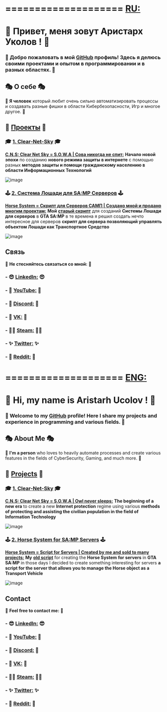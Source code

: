# ==================== [RU:](https://upload.wikimedia.org/wikipedia/en/thumb/f/f3/Flag_of_Russia.svg/1200px-Flag_of_Russia.svg.png)

# 👋 Привет, меня зовут Аристарх Уколов ! 👋

### 🚀 Добро пожаловать в мой [GitHub](https://github.com/AristarhUcolov) профиль! Здесь я делюсь своими проектами и опытом в программировании и в разных областях. 🚀

## 🎭 О себе 🎭

🧥 **Я человек** который любит очень сильно автоматизировать процессы и создавать разные фишки в области Кибербезопасности, Игр и многое другое. 🧥

## 🔨 [Проекты](https://github.com/stars/AristarhUcolov/lists/%D0%BC%D0%BE%D1%8F-%D1%80%D0%B0%D0%B1%D0%BE%D1%82%D0%B0-my-stack) 🔨

### 🎓 [1. Clear-Net-Sky](https://github.com/AristarhUcolov/C.N.S-Clear.Net.Sky-S.O.W.A) 🎓
**[C.N.S: Clear Net Sky = S.O.W.A | Сова никогда не спит:](https://github.com/AristarhUcolov/C.N.S-Clear.Net.Sky-S.O.W.A)** **Начало новой эпохи** по созданию **нового режима защиты в интернете**
с помощью разных **методов защиты и помощи гражданскому населению в области Информационных Технологий**

 ![image](https://github.com/AristarhUcolov/The-Future-Of-The-Technologies-Corporation/assets/56760026/f3635e6b-edbc-4451-84e8-a29c48bb1854)

### 🕹 [2. Система Лошади для SA:MP Серверов](https://github.com/AristarhUcolov/Horse-System-for-SA-MP-Servers-by-Aristarh-Ucolov) 🕹
**[Horse System = Скрипт для Серверов САМП | Создано мной и продано многим проектам:](https://github.com/AristarhUcolov/Horse-System-for-SA-MP-Servers-by-Aristarh-Ucolov)**
**Мой** **[старый скрипт](https://sampforum.blast.hk/showthread.php?tid=677383)** для созданий **Системы Лошади** **для серверов** в **GTA SA:MP**
в те времена я решил создать нечто интересное для серверов **скрипт для сервера позволяющий управлять объектом Лошади как Транспортное Средство**

![image](https://github.com/AristarhUcolov/Horse-System-for-SA-MP-Servers-by-Aristarh-Ucolov-SA-MP-/assets/56760026/89276dc0-f0dc-4652-8a27-9cb6e3f0c6ac)

## Связь

🔔 **Не стесняйтесь связаться со мной:** 🔔

### - 😎 [LinkedIn:](https://www.linkedin.com/in/aristarhucolov/) 😎
### - 💖 [YouTube:](https://youtube.com/@Aristarh.Ucolov/) 💖
### - 👀 [Discord:](discord.gg/Mz8xMYkM5m/) 👀
### - 🤵 [VK:](https://www.https://vk.com/aristarh.ucolov/) 🤵
### - 🐱‍👤 [Steam:](steamcommunity.com/id/aristarhucolov/) 🐱‍👤
### - ✨ [Twitter:](https://twitter.com/AristarhUcolov/) ✨
### - 👨 [Reddit:](https://reddit.com/user/TheOldAristarh/) 👨



# ==================== [ENG:](https://upload.wikimedia.org/wikipedia/en/thumb/a/ae/Flag_of_the_United_Kingdom.svg/800px-Flag_of_the_United_Kingdom.svg.png)

# 👋 Hi, my name is Aristarh Ucolov ! 👋

### 🚀 Welcome to my [GitHub](https://github.com/AristarhUcolov) profile! Here I share my projects and experience in programming and various fields. 🚀

## 🎭 About Me 🎭

🧥 **I'm a person** who loves to heavily automate processes and create various features in the fields of CyberSecurity, Gaming, and much more. 🧥

## 🔨 [Projects](https://github.com/stars/AristarhUcolov/lists/%D0%BC%D0%BE%D1%8F-%D1%80%D0%B0%D0%B1%D0%BE%D1%82%D0%B0-my-stack) 🔨

### 🎓 [1. Clear-Net-Sky](https://github.com/AristarhUcolov/C.N.S-Clear.Net.Sky-S.O.W.A) 🎓
**[C.N.S: Clear Net Sky = S.O.W.A | Owl never sleeps:](https://github.com/AristarhUcolov/C.N.S-Clear.Net.Sky-S.O.W.A)**
**The beginning of a new era** to create a new **Internet protection** regime 
using various **methods of protecting and assisting the civilian population in the field of Information Technology**

![image](https://github.com/AristarhUcolov/C.N.S-Clear.Net.Sky-S.O.W.A/assets/56760026/e5ac6a77-1851-4e4e-93eb-02869adca27d)

### 🕹 [2. Horse System for SA:MP Servers](https://github.com/AristarhUcolov/Horse-System-for-SA-MP-Servers-by-Aristarh-Ucolov) 🕹
**[Horse System = Script for Servers | Created by me and sold to many projects:](https://github.com/AristarhUcolov/Horse-System-for-SA-MP-Servers-by-Aristarh-Ucolov)**
**My** **[old script](https://sampforum.blast.hk/showthread.php?tid=677383)** for creating the **Horse System** **for servers** in **GTA SA:MP**
in those days I decided to create something interesting for servers **a script for the server that allows you to manage the Horse object as a Transport Vehicle**

![image](https://github.com/AristarhUcolov/Horse-System-for-SA-MP-Servers-by-Aristarh-Ucolov-SA-MP-/assets/56760026/89276dc0-f0dc-4652-8a27-9cb6e3f0c6ac)

## Contact

🔔 **Feel free to contact me:** 🔔

### - 😎 [LinkedIn:](https://www.linkedin.com/in/aristarhucolov/) 😎
### - 💖 [YouTube:](https://youtube.com/@Aristarh.Ucolov/) 💖
### - 👀 [Discord:](discord.gg/Mz8xMYkM5m/) 👀
### - 🤵 [VK:](https://www.https://vk.com/aristarh.ucolov/) 🤵
### - 🐱‍👤 [Steam:](steamcommunity.com/id/aristarhucolov/) 🐱‍👤
### - ✨ [Twitter:](https://twitter.com/AristarhUcolov/) ✨
### - 👨 [Reddit:](https://reddit.com/user/TheOldAristarh/) 👨
